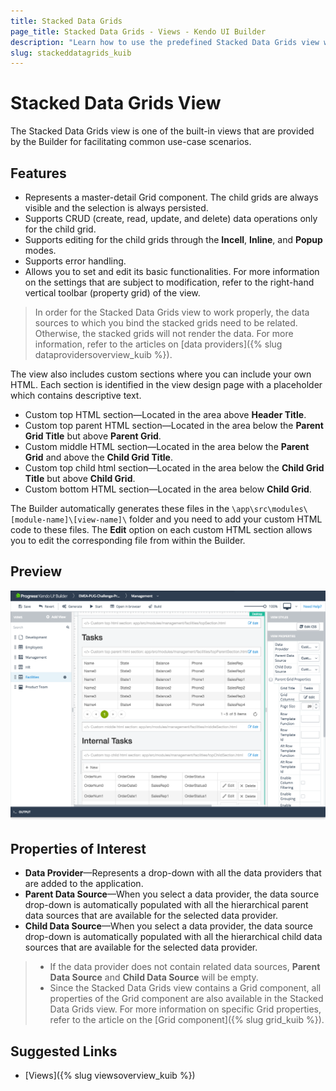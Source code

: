 ```yaml
---
title: Stacked Data Grids
page_title: Stacked Data Grids - Views - Kendo UI Builder
description: "Learn how to use the predefined Stacked Data Grids view which is provided by the Kendo UI Builder tool for creating and managing Angular and AngularJS-based web applications."
slug: stackeddatagrids_kuib
---
```


# Stacked Data Grids View

The Stacked Data Grids view is one of the built-in views that are provided by the Builder for facilitating common use-case scenarios.

## Features

* Represents a master-detail Grid component. The child grids are always visible and the selection is always persisted.
* Supports CRUD (create, read, update, and delete) data operations only for the child grid.
* Supports editing for the child grids through the **Incell**, **Inline**, and **Popup** modes.
* Supports error handling.
* Allows you to set and edit its basic functionalities. For more information on the settings that are subject to modification, refer to the right-hand vertical toolbar (property grid) of the view.

> In order for the Stacked Data Grids view to work properly, the data sources to which you bind the stacked grids need to be related. Otherwise, the stacked grids will not render the data. For more information, refer to the articles on [data providers]({% slug dataprovidersoverview_kuib %}).

The view also includes custom sections where you can include your own HTML. Each section is identified in the view design page with a placeholder which contains descriptive text.

* Custom top HTML section&mdash;Located in the area above **Header Title**.
* Custom top parent HTML section&mdash;Located in the area below the **Parent Grid Title** but above **Parent Grid**.
* Custom middle HTML section&mdash;Located in the area below the **Parent Grid** and above the **Child Grid Title**.
* Custom top child html section&mdash;Located in the area below the **Child Grid Title** but above **Child Grid**.
* Custom bottom HTML section&mdash;Located in the area below **Child Grid**.

The Builder automatically generates these files in the `\app\src\modules\[module-name]\[view-name]\` folder and you need to add your custom HTML code to these files. The **Edit** option on each custom HTML section allows you to edit the corresponding file from within the Builder.

## Preview

<img src="../images/kuib-views-stacked-data-grids.png" class="img-responsive" alt="Stacked Data Grids View"/>

## Properties of Interest

* **Data Provider**&mdash;Represents a drop-down with all the data providers that are added to the application.
* **Parent Data Source**&mdash;When you select a data provider, the data source drop-down is automatically populated with all the hierarchical parent data sources that are available for the selected data provider.
* **Child Data Source**&mdash;When you select a data provider, the data source drop-down is automatically populated with all the hierarchical child data sources that are available for the selected data provider.

> * If the data provider does not contain related data sources, **Parent Data Source** and **Child Data Source** will be empty.
> * Since the Stacked Data Grids view contains a Grid component, all properties of the Grid component are also available in the Stacked Data Grids view. For more information on specific Grid properties, refer to the article on the [Grid component]({% slug grid_kuib %}).

## Suggested Links

* [Views]({% slug viewsoverview_kuib %})
